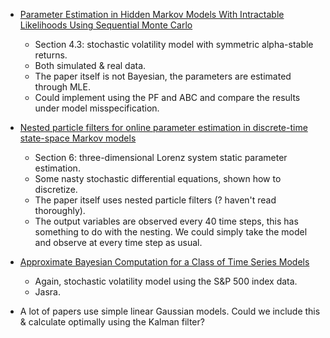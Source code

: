 * [Parameter Estimation in Hidden Markov Models With Intractable Likelihoods Using Sequential Monte Carlo](https://www.tandfonline.com/doi/pdf/10.1080/10618600.2014.938811?needAccess=true)
    * Section 4.3: stochastic volatility model with symmetric alpha-stable returns.
    * Both simulated & real data.
    * The paper itself is not Bayesian, the parameters are estimated through MLE.
    * Could implement using the PF and ABC and compare the results under model misspecification.

* [Nested particle filters for online parameter estimation in discrete-time state-space Markov models](https://projecteuclid.org/download/pdfview_1/euclid.bj/1522051233)
    * Section 6: three-dimensional Lorenz system static parameter estimation.
    * Some nasty stochastic differential equations, shown how to discretize.
    * The paper itself uses nested particle filters (? haven't read thoroughly).
    * The output variables are observed every 40 time steps, this has something to do with the nesting. We could simply take the model and observe at every time step as usual.

* [Approximate Bayesian Computation for a Class of Time Series Models](https://arxiv.org/pdf/1401.0265.pdf)
    * Again, stochastic volatility model using the S&P 500 index data.
    * Jasra.


* A lot of papers use simple linear Gaussian models. Could we include this & calculate optimally using the Kalman filter?

